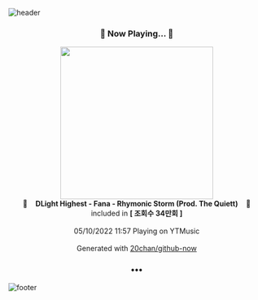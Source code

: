 ![header](https://capsule-render.vercel.app/api?type=wave&height=170&section=header&text=Hi.%20I'm%20SHIFT&fontColor=090707&fontAlignX=45&fontAlignY=65&fontSize=100)

<h3 align="center">🎵 Now Playing... 🎵</h3>
<p align="center">
  <a href="https://music.youtube.com/watch?v=jGGf_eCTkA8">
    <img width="300" src="https://i.ytimg.com/vi/jGGf_eCTkA8/sddefault.jpg?sqp=-oaymwEWCJADEOEBIAQqCghqEJQEGHgg6AJIWg&rs">
  </a>
  <br>
  🎵&nbsp&nbsp&nbsp <b>DLight Highest - Fana - Rhymonic Storm (Prod. The Quiett)</b> &nbsp&nbsp&nbsp🎵
  <br>
  included in <b>[ 조회수 34만회 ]</b>
  
  <br />
  <br />
  05/10/2022 11:57 Playing on YTMusic
  <br />
  <br />
  Generated with <a href="https://github.com/20chan/github-now">20chan/github-now</a>
</p>

<h3 align="center">•••</h3>

![footer](https://capsule-render.vercel.app/api?type=wave&height=150&section=footer)
